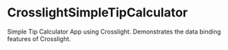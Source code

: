 CrosslightSimpleTipCalculator
=============================

Simple Tip Calculator App using Crosslight. Demonstrates the data binding features of Crosslight.